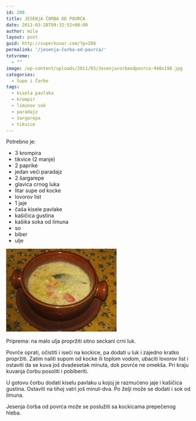 ```yaml
---
id: 288
title: JESENjA ČORBA OD POVRĆA
date: 2011-03-28T09:32:52+00:00
author: mila
layout: post
guid: http://superkuvar.com/?p=288
permalink: '/jesenja-čorba-od-povrća/'
totvreme:
  - ""
image: /wp-content/uploads/2011/03/Jesenjacorbaodpovrca-940x198.jpg
categories:
  - Supe i Čorbe
tags:
  - kisela pavlaka
  - krompir
  - limunov sok
  - paradajz
  - šargarepa
  - tikvice
---
```

Potrebno je:

  * 3 krompira
  * tikvice (2 manje)
  * 2 paprike
  * jedan veći paradajz
  * 2 šargarepe
  * glavica crnog luka
  * litar supe od kocke
  * lovorov list
  * 1 jaje
  * čaša kisele pavlake
  * kašičica gustina
  * kašika soka od limuna
  * so
  * biber
  * ulje

[<img class="alignnone size-medium wp-image-5991" src="/wp-content/uploads/2011/03/Jesenjacorbaodpovrca-300x225.jpg" alt="Jesenjacorbaodpovrca" width="300" height="225" />](/wp-content/uploads/2011/03/Jesenjacorbaodpovrca.jpg)

Priprema: na malo ulja propržiti sitno seckani crni luk.

Povrće oprati, očistiti i iseći na kockice, pa dodati u luk i zajedno kratko propržiti. Zatim naliti supom od kocke ili toplom vodom, ubaciti lovorov list i ostaviti da se kuva još dvadesetak minuta, dok povrće ne omekša. Pri kraju kuvanja čorbu posoliti i pobiberiti.

U gotovu čorbu dodati kiselu pavlaku u kojoj je razmućeno jaje i kašičica gustina. Ostaviti na tihoj vatri još minut-dva. Po želji može se dodati i sok od limuna.

Jesenja čorba od povrća može se poslužiti sa kockicama prepečenog hleba.

&nbsp;